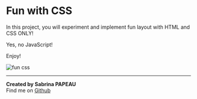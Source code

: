 # Fun with CSS 

In this project, you will experiment and implement fun layout with HTML and CSS ONLY!  

Yes, no JavaScript!  

Enjoy!  


![fun css](https://zupimages.net/up/24/19/ti19.png)

---

**Created by Sabrina PAPEAU**  
Find me on [Github](https://github.com/Holbiwan)